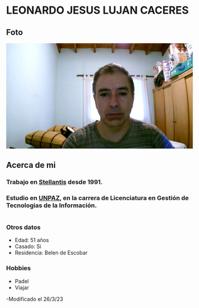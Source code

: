 # LEONARDO JESUS LUJAN CACERES

## **Foto**
  
![Este soy yo](/imagenes/leo.jpg)

## **Acerca de mi**

### Trabajo en [Stellantis](https://www.media.stellantis.com/ar-es/) desde 1991.


 
### Estudio en [UNPAZ](https://www.unpaz.edu.ar/), en la carrera de Licenciatura en Gestión de Tecnologias de la Información.
#



### **Otros datos**

- Edad: 51 años
- Casado: Si
- Residencia: Belen de Escobar

### **Hobbies**

- Padel
- Viajar

-Modificado el 26/3/23  




